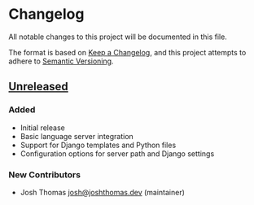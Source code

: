 # Changelog

All notable changes to this project will be documented in this file.

The format is based on [Keep a Changelog](https://keepachangelog.com/en/1.0.0/),
and this project attempts to adhere to [Semantic Versioning](https://semver.org/spec/v2.0.0.html).

<!--
## [${version}]
### Added - for new features
### Changed - for changes in existing functionality
### Deprecated - for soon-to-be removed features
### Removed - for now removed features
### Fixed - for any bug fixes
### Security - in case of vulnerabilities
[${version}]: https://github.com/joshuadavidthomas/zed-django/releases/tag/v${version}
-->

## [Unreleased]

### Added

- Initial release
- Basic language server integration
- Support for Django templates and Python files
- Configuration options for server path and Django settings

### New Contributors

- Josh Thomas <josh@joshthomas.dev> (maintainer)

[unreleased]: https://github.com/joshuadavidthomas/djls-vscode/commits/main

